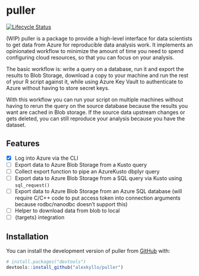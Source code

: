 
<!-- README.md is generated from README.Rmd. Please edit that file -->

# puller

<!-- badges: start -->

[![Lifecycle
Status](https://img.shields.io/badge/lifecycle-experimental-yellow.svg)](https://lifecycle.r-lib.org/articles/stages.html)
<!-- badges: end -->

(WIP) puller is a package to provide a high-level interface for data
scientists to get data from Azure for reproducible data analysis work.
It implements an opinionated workflow to minimize the amount of time you
need to spend configuring cloud resources, so that you can focus on your
analysis.

The basic workflow is: write a query on a database, run it and export
the results to Blob Storage, download a copy to your machine and run the
rest of your R script against it, while using Azure Key Vault to
authenticate to Azure without having to store secret keys.

With this workflow you can run your script on multiple machines without
having to rerun the query on the source database because the results you
want are cached in Blob storage. If the source data upstream changes or
gets deleted, you can still reproduce your analysis because you have the
dataset.

## Features

  - [x] Log into Azure via the CLI
  - [ ] Export data to Azure Blob Storage from a Kusto query
  - [ ] Collect export function to pipe an AzureKusto dbplyr query
  - [ ] Export data to Azure Blob Storage from a SQL query via Kusto
    using `sql_request()`
  - [ ] Export data to Azure Blob Storage from an Azure SQL database
    (will require C/C++ code to put access token into connection
    arguments because rodbc/nanodbc doesn’t support this)
  - [ ] Helper to download data from blob to local
  - [ ] {targets} integration

## Installation

You can install the development version of puller from
[GitHub](https://github.com/) with:

``` r
# install.packages("devtools")
devtools::install_github("alexkyllo/puller")
```
